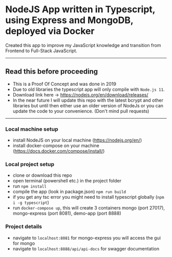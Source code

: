 # NodeJS App written in Typescript, using Express and MongoDB, deployed via Docker

Created this app to improve my JavaScript knowledge and transition from Frontend to Full-Stack JavaScript. 

__________________________________
## Read this before proceeding
- This is a Proof Of Concept and was done in 2019
- Due to old libraries the typescript app will only compile with `Node.js 11`. 
- Download link here -> https://nodejs.org/en/download/releases/
- In the near future I will update this repo with the latest bcrypt and other libraries but until then either use an older version of NodeJs or you can update the code to your convenience. (Don't mind pull requests)

__________________________________

### Local machine setup
- install NodeJS on your local machine (https://nodejs.org/en/)
- install docker-compose on your machine (https://docs.docker.com/compose/install/)

### Local project setup
- clone or download this repo
- open terminal (powershell etc.) in the project folder
- run `npm install`
- compile the app (look in package.json) `npm run build`
- if you get any tsc error you might need to install typescript globally (`npm i -g typescript`)
- run `docker-compose up`, this will create 3 containers mongo (port 27017), mongo-express (port 8081), demo-app (port 8888)

### Project details
- navigate to `localhost:8081` for mongo-express you will access the gui for mongo
- navigate to `localhost:8888/api/api-docs` for swagger documentation


